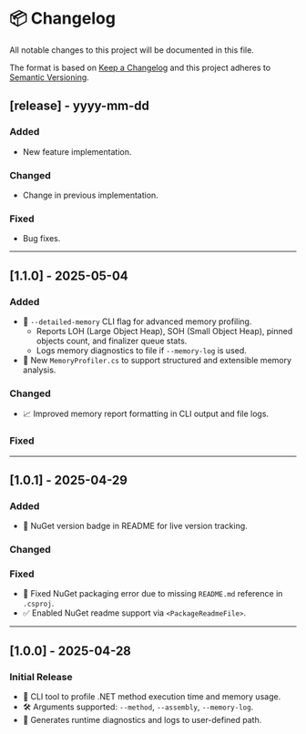 # 📦 Changelog

All notable changes to this project will be documented in this file.

The format is based on [Keep a Changelog](http://keepachangelog.com/)
and this project adheres to [Semantic Versioning](http://semver.org/).

## [release] - yyyy-mm-dd

### Added

- New feature implementation.

### Changed

- Change in previous implementation.

### Fixed

- Bug fixes.

---

## [1.1.0] - 2025-05-04

### Added

- 🧠 `--detailed-memory` CLI flag for advanced memory profiling.
  - Reports LOH (Large Object Heap), SOH (Small Object Heap), pinned objects count, and finalizer queue stats.
  - Logs memory diagnostics to file if `--memory-log` is used.
- 💾 New `MemoryProfiler.cs` to support structured and extensible memory analysis.

### Changed

- 📈 Improved memory report formatting in CLI output and file logs.

### Fixed

---

## [1.0.1] - 2025-04-29

### Added

- 📛 NuGet version badge in README for live version tracking.

### Changed

### Fixed

- 📝 Fixed NuGet packaging error due to missing `README.md` reference in `.csproj`.
- ✅ Enabled NuGet readme support via `<PackageReadmeFile>`.

---

## [1.0.0] - 2025-04-28

### Initial Release

- 🎉 CLI tool to profile .NET method execution time and memory usage.
- 🛠️ Arguments supported: `--method`, `--assembly`, `--memory-log`.
- 📂 Generates runtime diagnostics and logs to user-defined path.
